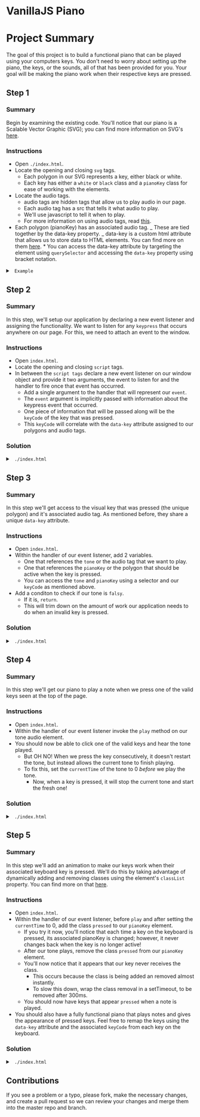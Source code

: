 # VanillaJS Piano

# Project Summary

The goal of this project is to build a functional piano that can be played using your computers keys. You don't need to worry about setting up the piano, the keys, or the sounds, all of that has been provided for you. Your goal will be making the piano work when their respective keys are pressed.

## Step 1

### Summary

Begin by examining the existing code. You'll notice that our piano is a Scalable Vector Graphic (SVG); you can find more information on SVG's <a href="https://www.w3schools.com/graphics/svg_intro.asp">here</a>.

### Instructions

- Open `./index.html`.
- Locate the opening and closing `svg` tags.
  - Each polygon in our SVG represents a key, either black or white.
  - Each key has either a `white` or `black` class and a `pianoKey` class for ease of working with the elements.
- Locate the audio tags.
  - audio tags are hidden tags that allow us to play audio in our page.
  - Each audio tag has a src that tells it what audio to play.
  - We'll use javascript to tell it when to play.
  - For more information on using audio tags, read <a href="https://www.w3schools.com/tags/ref_av_dom.asp">this</a>.
- Each polygon (pianoKey) has an associated audio tag.
  _ These are tied together by the data-key property.
  _ data-key is a custom html attribute that allows us to store data to HTML elements. You can find more on them <a href="https://www.w3schools.com/tags/att_global_data.asp">here</a>. \* You can access the data-key attribute by targeting the element using `querySelector` and accessing the `data-key` property using bracket notation.

<details>

<summary><code> Example </code></summary>

```js
// Here we're accessing the audio element with a data-key property of 65

const element = document.querySelector('audio[data-key="65"]');
```
</details>

## Step 2

### Summary

In this step, we'll setup our application by declaring a new event listener and assigning the functionality. We want to listen for any `keypress` that occurs anywhere on our page. For this, we need to attach an event to the window.

### Instructions

- Open `index.html`.
- Locate the opening and closing `script` tags.
- In between the `script tags` declare a new event listener on our window object and provide it two arguments, the event to listen for and the handler to fire once that event has occurred.
  - Add a single argument to the handler that will represent our `event`.
  - The `event` argument is implicitly passed with information about the keypress event that occurred.
  - One piece of information that will be passed along will be the `keyCode` of the key that was pressed.
  - This `keyCode` will correlate with the `data-key` attribute assigned to our polygons and audio tags.

### Solution

<details>

<summary> <code> ./index.html </code> </summary>

```js
window.addEventListener("keypress", function(keyPressEvent) {});
```

</details>

## Step 3

### Summary

In this step we'll get access to the visual key that was pressed (the unique polygon) and it's associated audio tag. As mentioned before, they share a unique `data-key` attribute.

### Instructions

- Open `index.html`.
- Within the handler of our event listener, add 2 variables.
  - One that references the `tone` or the audio tag that we want to play.
  - One that references the `pianoKey` or the polygon that should be active when the key is pressed.
  - You can access the `tone` and `pianoKey` using a selector and our `keyCode` as mentioned above.
- Add a conditon to check if our tone is `falsy`.
  - If it is, `return`.
  - This will trim down on the amount of work our application needs to do when an invalid key is pressed.

### Solution

<details>

<summary> <code> ./index.html </code> </summary>

```js
window.addEventListener("keypress", function(keyPressEvent) {
  const tone = document.querySelector(`audio[data-key="${keyPressEvent.keyCode}"]`);
  if (!tone) return;
  const pianoKey = document.querySelector(`.pianoKey[data-key="${keyPressEvent.keyCode}"]`);
});
```

</details>

## Step 4

### Summary

In this step we'll get our piano to play a note when we press one of the valid keys seen at the top of the page.

### Instructions

- Open `index.html`.
- Within the handler of our event listener invoke the `play` method on our tone audio element.
- You should now be able to click one of the valid keys and hear the tone played.
  - But OH NO! When we press the key consecutively, it doesn't restart the tone, but instead allows the current tone to finish playing.
  - To fix this, set the `currentTime` of the tone to 0 _before_ we play the tone.
    - Now, when a key is pressed, it will stop the current tone and start the fresh one!

### Solution

<details>

<summary> <code> ./index.html </code> </summary>

```js
window.addEventListener("keypress", function(keyPressEvent) {
  const tone = document.querySelector(`audio[data-key="${keyPressEvent.keyCode}"]`);
  if (!tone) return;
  const pianoKey = document.querySelector(`.pianoKey[data-key="${keyPressEvent.keyCode}"]`);
  tone.currentTime = 0;
  tone.play();
});
```

</details>

## Step 5

### Summary

In this step we'll add an animation to make our keys work when their associated keyboard key is pressed. We'll do this by taking advantage of dynamically adding and removing classes using the element's `classList` property. You can find more on that <a href="https://www.w3schools.com/jsref/prop_element_classlist.asp">here</a>.

### Instructions

- Open `index.html`.
- Within the handler of our event listener, before `play` and after setting the `currentTime` to 0, add the class `pressed` to our `pianoKey` element.
  - If you try it now, you'll notice that each time a key on the keyboard is pressed, its associated pianoKey is changed; however, it never changes back when the key is no longer active!
  - After our tone plays, remove the class `pressed` from our `pianoKey` element.
  - You'll now notice that it appears that our key never receives the class.
    - This occurs because the class is being added an removed almost instantly.
    - To slow this down, wrap the class removal in a setTimeout, to be removed after 300ms.
  - You should now have keys that appear `pressed` when a note is played.
- You should also have a fully functional piano that plays notes and gives the appearance of pressed keys. Feel free to remap the keys using the `data-key` attribute and the associated `keyCode` from each key on the keyboard.

### Solution

<details>

<summary> <code> ./index.html </code> </summary>

```js
window.addEventListener("keypress", function(keyPressEvent) {
  const tone = document.querySelector(`audio[data-key="${keyPressEvent.keyCode}"]`);
  if (!tone) return;
  const pianoKey = document.querySelector(`.pianoKey[data-key="${keyPressEvent.keyCode}"]`);
  tone.currentTime = 0;
  pianoKey.classList.add("pressed");
  tone.play();
  setTimeout(function() {
    pianoKey.classList.remove("pressed");
  }, 300);
});
```

</details>

## Contributions

If you see a problem or a typo, please fork, make the necessary changes, and create a pull request so we can review your changes and merge them into the master repo and branch.
